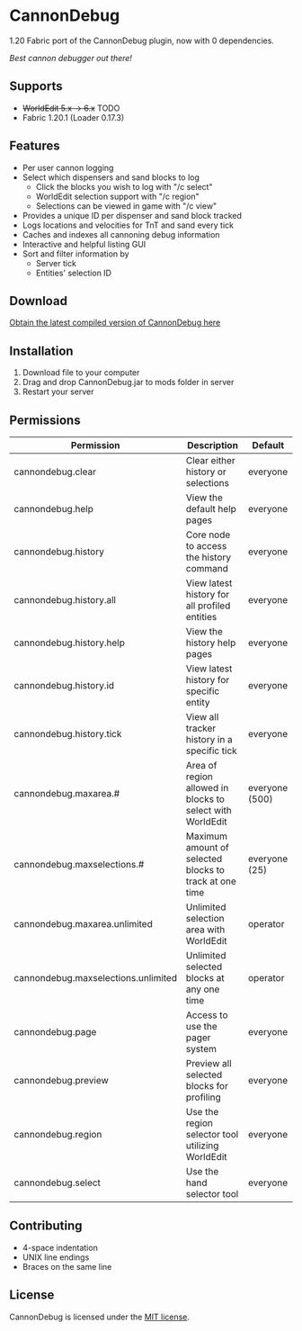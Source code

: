 # CannonDebug

1.20 Fabric port of the CannonDebug plugin, now with 0 dependencies.

*Best cannon debugger out there!*

## Supports

* ~~WorldEdit 5.x -> 6.x~~ TODO
* Fabric 1.20.1 (Loader 0.17.3)

## Features

* Per user cannon logging
* Select which dispensers and sand blocks to log
  * Click the blocks you wish to log with "/c select"
  * WorldEdit selection support with "/c region"
  * Selections can be viewed in game with "/c view"
* Provides a unique ID per dispenser and sand block tracked
* Logs locations and velocities for TnT and sand every tick
* Caches and indexes all cannoning debug information
* Interactive and helpful listing GUI
* Sort and filter information by
  * Server tick
  * Entities' selection ID

## Download

[Obtain the latest compiled version of CannonDebug here](https://github.com/UltimateGG/CannonDebug-Fabric/raw/master/target/CannonDebug.jar)

## Installation

1. Download file to your computer
2. Drag and drop CannonDebug.jar to mods folder in server
3. Restart your server

## Permissions

| **Permission**                      | **Description**                                           | **Default**    |
| ----------------------------------- | --------------------------------------------------------- | -------------- |
| cannondebug.clear                   | Clear either history or selections                        | everyone       |
| cannondebug.help                    | View the default help pages                               | everyone       |
| cannondebug.history                 | Core node to access the history command                   | everyone       |
| cannondebug.history.all             | View latest history for all profiled entities             | everyone       |
| cannondebug.history.help            | View the history help pages                               | everyone       |
| cannondebug.history.id              | View latest history for specific entity                   | everyone       |
| cannondebug.history.tick            | View all tracker history in a specific tick               | everyone       |
| cannondebug.maxarea.#               | Area of region allowed in blocks to select with WorldEdit | everyone (500) |
| cannondebug.maxselections.#         | Maximum amount of selected blocks to track at one time    | everyone (25)  |
| cannondebug.maxarea.unlimited       | Unlimited selection area with WorldEdit                   | operator       |
| cannondebug.maxselections.unlimited | Unlimited selected blocks at any one time                 | operator       |
| cannondebug.page                    | Access to use the pager system                            | everyone       |
| cannondebug.preview                 | Preview all selected blocks for profiling                 | everyone       |
| cannondebug.region                  | Use the region selector tool utilizing WorldEdit          | everyone       |
| cannondebug.select                  | Use the hand selector tool                                | everyone       |

## Contributing

* 4-space indentation
* UNIX line endings
* Braces on the same line

## License

CannonDebug is licensed under the [MIT license](https://tldrlegal.com/license/mit-license).
